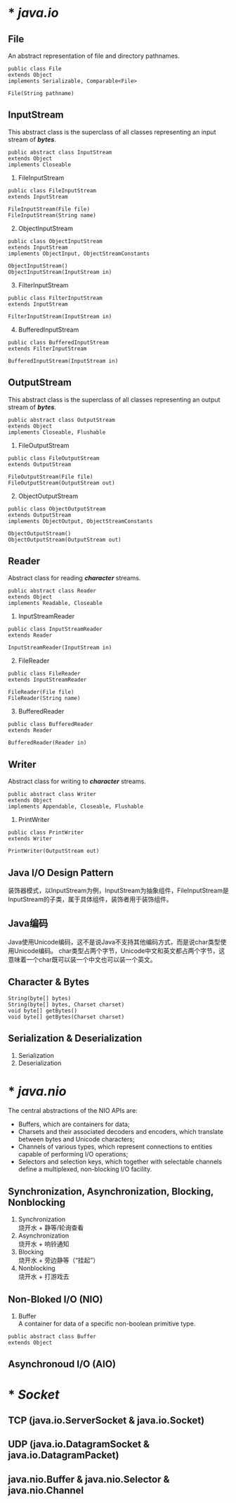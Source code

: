 # * *java.io*
## File
An abstract representation of file and directory pathnames.
```
public class File
extends Object
implements Serializable, Comparable<File>
```
```
File(String pathname)
```
## InputStream
This abstract class is the superclass of all classes representing an input stream of _**bytes**_.
```
public abstract class InputStream
extends Object
implements Closeable
```
1. FileInputStream
```
public class FileInputStream
extends InputStream
```
```
FileInputStream(File file)
FileInputStream(String name)
```
2. ObjectInputStream
```
public class ObjectInputStream
extends InputStream
implements ObjectInput, ObjectStreamConstants
```
```
ObjectInputStream()
ObjectInputStream(InputStream in)
```
3. FilterInputStream
```
public class FilterInputStream
extends InputStream
```
```
FilterInputStream(InputStream in)
```
4. BufferedInputStream
```
public class BufferedInputStream
extends FilterInputStream
```
```
BufferedInputStream(InputStream in)
```
## OutputStream
This abstract class is the superclass of all classes representing an output stream of _**bytes**_.
```
public abstract class OutputStream
extends Object
implements Closeable, Flushable
```
1. FileOutputStream
```
public class FileOutputStream
extends OutputStream
```
```
FileOutputStream(File file)
FileOutputStream(OutputStream out)
```
2. ObjectOutputStream
```
public class ObjectOutputStream
extends OutputStream
implements ObjectOutput, ObjectStreamConstants
```
```
ObjectOutputStream()
ObjectOutputStream(OutputStream out)
```
## Reader
Abstract class for reading _**character**_ streams.
```
public abstract class Reader
extends Object
implements Readable, Closeable
```
1. InputStreamReader
```
public class InputStreamReader
extends Reader
```
```
InputStreamReader(InputStream in)
```
2. FileReader
```
public class FileReader
extends InputStreamReader
```
```
FileReader(File file)
FileReader(String name)
```
3. BufferedReader
```
public class BufferedReader
extends Reader
```
```
BufferedReader(Reader in)
```
## Writer
Abstract class for writing to _**character**_ streams.
```
public abstract class Writer
extends Object
implements Appendable, Closeable, Flushable
```
1. PrintWriter
```
public class PrintWriter
extends Writer
```
```
PrintWriter(OutputStream out)
```
## Java I/O Design Pattern
装饰器模式，以InputStream为例，InputStream为抽象组件，FileInputStream是InputStream的子类，属于具体组件，装饰者用于装饰组件。
## Java编码
Java使用Unicode编码，这不是说Java不支持其他编码方式，而是说char类型使用Unicode编码。
char类型占两个字节，Unicode中文和英文都占两个字节，这意味着一个char既可以装一个中文也可以装一个英文。
## Character & Bytes
```
String(byte[] bytes)
String(byte[] bytes, Charset charset)
void byte[] getBytes()
void byte[] getBytes(Charset charset)
```
## Serialization & Deserialization
1. Serialization
2. Deserialization
# * *java.nio*
The central abstractions of the NIO APIs are:
* Buffers, which are containers for data;
* Charsets and their associated decoders and encoders, which translate between bytes and Unicode characters;
* Channels of various types, which represent connections to entities capable of performing I/O operations;
* Selectors and selection keys, which together with selectable channels define a multiplexed, non-blocking I/O facility.
## Synchronization, Asynchronization, Blocking, Nonblocking
1. Synchronization <br>
烧开水 + 静等/轮询查看
2. Asynchronization <br>
烧开水 + 响铃通知
3. Blocking <br>
烧开水 + 旁边静等（“挂起”）
4. Nonblocking <br>
烧开水 + 打游戏去
## Non-Bloked I/O (NIO)
1. Buffer <br>
A container for data of a specific non-boolean primitive type.
```
public abstract class Buffer
extends Object
```
## Asynchronoud I/O (AIO)
# * *Socket*
## TCP (java.io.ServerSocket & java.io.Socket)
## UDP (java.io.DatagramSocket & java.io.DatagramPacket)
## java.nio.Buffer & java.nio.Selector & java.nio.Channel
